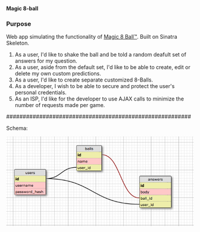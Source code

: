 #### Magic 8-ball

### Purpose

Web app simulating the functionality of [Magic 8 Ball™](https://en.wikipedia.org/wiki/Magic_8-Ball "Wikipedia"). Built on Sinatra Skeleton.

1. As a user, I'd like to shake the ball and be told a random deafult set of answers for my question.
2. As a user, aside from the default set, I'd like to be able to create, edit or delete my own custom predictions.
3. As a user, I'd like to create separate customized 8-Balls.
3. As a developer, I wish to be able to secure and protect the user's personal credentials.
4. As an ISP, I'd like for the developer to use AJAX calls to minimize the number of requests made per game.

########################################################

 Schema:

![alt text](schema.png "Scema")
